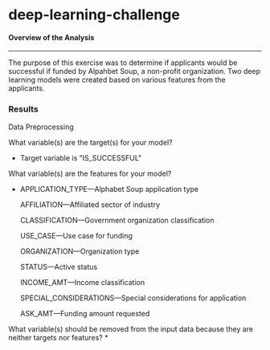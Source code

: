 # deep-learning-challenge


#### Overview of the Analysis
____________________________________________________________________________________________________________________________________________________________________________________________________________________________________________________

The purpose of this exercise was to determine if applicants would be successful if funded by Alpahbet Soup, a non-profit organization. Two deep learning models were created based on various features from the applicants.


### Results 
Data Preprocessing

What variable(s) are the target(s) for your model?
  * Target variable is "IS_SUCCESSFUL"

What variable(s) are the features for your model?
  * APPLICATION_TYPE—Alphabet Soup application type
    
    AFFILIATION—Affiliated sector of industry
    
    CLASSIFICATION—Government organization classification
    
    USE_CASE—Use case for funding
    
    ORGANIZATION—Organization type
    
    STATUS—Active status
    
    INCOME_AMT—Income classification
    
    SPECIAL_CONSIDERATIONS—Special considerations for application
    
    ASK_AMT—Funding amount requested

What variable(s) should be removed from the input data because they are neither targets nor features?
  *
